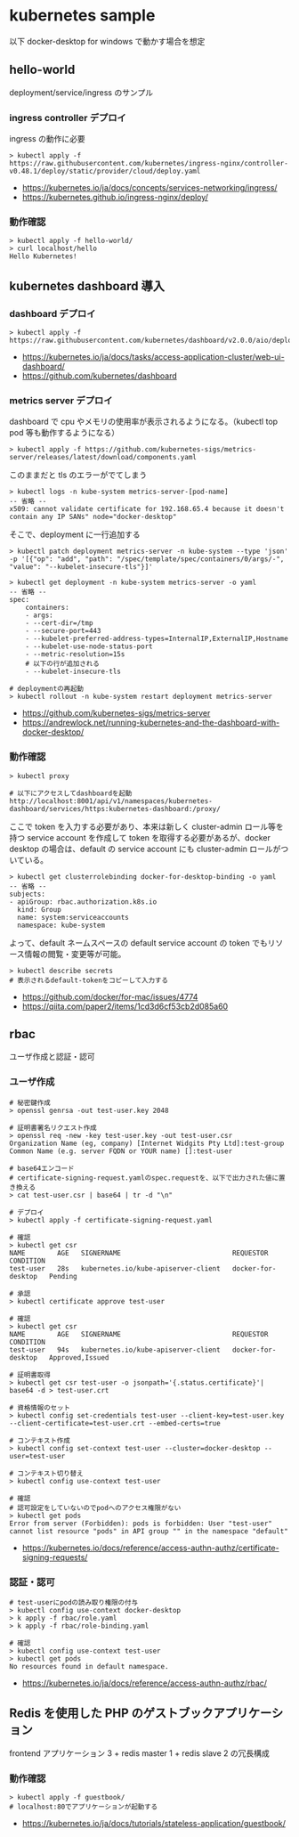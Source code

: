 # kubernetes sample

以下 docker-desktop for windows で動かす場合を想定

## hello-world

deployment/service/ingress のサンプル

### ingress controller デプロイ

ingress の動作に必要

```
> kubectl apply -f https://raw.githubusercontent.com/kubernetes/ingress-nginx/controller-v0.48.1/deploy/static/provider/cloud/deploy.yaml
```

- https://kubernetes.io/ja/docs/concepts/services-networking/ingress/
- https://kubernetes.github.io/ingress-nginx/deploy/

### 動作確認

```
> kubectl apply -f hello-world/
> curl localhost/hello
Hello Kubernetes!
```

## kubernetes dashboard 導入

### dashboard デプロイ

```
> kubectl apply -f https://raw.githubusercontent.com/kubernetes/dashboard/v2.0.0/aio/deploy/recommended.yaml
```

- https://kubernetes.io/ja/docs/tasks/access-application-cluster/web-ui-dashboard/
- https://github.com/kubernetes/dashboard

### metrics server デプロイ

dashboard で cpu やメモリの使用率が表示されるようになる。（kubectl top pod 等も動作するようになる）

```
> kubectl apply -f https://github.com/kubernetes-sigs/metrics-server/releases/latest/download/components.yaml
```

このままだと tls のエラーがでてしまう

```
> kubectl logs -n kube-system metrics-server-[pod-name]
-- 省略 --
x509: cannot validate certificate for 192.168.65.4 because it doesn't contain any IP SANs" node="docker-desktop"
```

そこで、deployment に一行追加する

```
> kubectl patch deployment metrics-server -n kube-system --type 'json' -p '[{"op": "add", "path": "/spec/template/spec/containers/0/args/-", "value": "--kubelet-insecure-tls"}]'

> kubectl get deployment -n kube-system metrics-server -o yaml
-- 省略 --
spec:
    containers:
    - args:
    - --cert-dir=/tmp
    - --secure-port=443
    - --kubelet-preferred-address-types=InternalIP,ExternalIP,Hostname
    - --kubelet-use-node-status-port
    - --metric-resolution=15s
    # 以下の行が追加される
    - --kubelet-insecure-tls

# deploymentの再起動
> kubectl rollout -n kube-system restart deployment metrics-server
```

- https://github.com/kubernetes-sigs/metrics-server
- https://andrewlock.net/running-kubernetes-and-the-dashboard-with-docker-desktop/

### 動作確認

```
> kubectl proxy

# 以下にアクセスしてdashboardを起動
http://localhost:8001/api/v1/namespaces/kubernetes-dashboard/services/https:kubernetes-dashboard:/proxy/
```

ここで token を入力する必要があり、本来は新しく cluster-admin ロール等を持つ service account を作成して token を取得する必要があるが、docker desktop の場合は、default の service account にも cluster-admin ロールがついている。

```
> kubectl get clusterrolebinding docker-for-desktop-binding -o yaml
-- 省略 --
subjects:
- apiGroup: rbac.authorization.k8s.io
  kind: Group
  name: system:serviceaccounts
  namespace: kube-system
```

よって、default ネームスペースの default service account の token でもリソース情報の閲覧・変更等が可能。

```
> kubectl describe secrets
# 表示されるdefault-tokenをコピーして入力する
```

- https://github.com/docker/for-mac/issues/4774
- https://qiita.com/paper2/items/1cd3d6cf53cb2d085a60

## rbac

ユーザ作成と認証・認可

### ユーザ作成

```
# 秘密鍵作成
> openssl genrsa -out test-user.key 2048

# 証明書署名リクエスト作成
> openssl req -new -key test-user.key -out test-user.csr
Organization Name (eg, company) [Internet Widgits Pty Ltd]:test-group
Common Name (e.g. server FQDN or YOUR name) []:test-user

# base64エンコード
# certificate-signing-request.yamlのspec.requestを、以下で出力された値に置き換える
> cat test-user.csr | base64 | tr -d "\n"

# デプロイ
> kubectl apply -f certificate-signing-request.yaml

# 確認
> kubectl get csr
NAME        AGE   SIGNERNAME                            REQUESTOR            CONDITION
test-user   28s   kubernetes.io/kube-apiserver-client   docker-for-desktop   Pending

# 承認
> kubectl certificate approve test-user

# 確認
> kubectl get csr
NAME        AGE   SIGNERNAME                            REQUESTOR            CONDITION
test-user   94s   kubernetes.io/kube-apiserver-client   docker-for-desktop   Approved,Issued

# 証明書取得
> kubectl get csr test-user -o jsonpath='{.status.certificate}'| base64 -d > test-user.crt

# 資格情報のセット
> kubectl config set-credentials test-user --client-key=test-user.key --client-certificate=test-user.crt --embed-certs=true

# コンテキスト作成
> kubectl config set-context test-user --cluster=docker-desktop --user=test-user

# コンテキスト切り替え
> kubectl config use-context test-user

# 確認
# 認可設定をしていないのでpodへのアクセス権限がない
> kubectl get pods
Error from server (Forbidden): pods is forbidden: User "test-user" cannot list resource "pods" in API group "" in the namespace "default"
```

- https://kubernetes.io/docs/reference/access-authn-authz/certificate-signing-requests/

### 認証・認可

```
# test-userにpodの読み取り権限の付与
> kubectl config use-context docker-desktop
> k apply -f rbac/role.yaml
> k apply -f rbac/role-binding.yaml

# 確認
> kubectl config use-context test-user
> kubectl get pods
No resources found in default namespace.
```

- https://kubernetes.io/ja/docs/reference/access-authn-authz/rbac/

## Redis を使用した PHP のゲストブックアプリケーション

frontend アプリケーション 3 + redis master 1 + redis slave 2 の冗長構成

### 動作確認

```
> kubectl apply -f guestbook/
# localhost:80でアプリケーションが起動する
```

- https://kubernetes.io/ja/docs/tutorials/stateless-application/guestbook/
